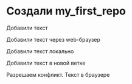 # Создали my_first_repo

Добавили текст

Добавили текст через web-браузер

Добавили текст локально

Добавили текст в новой ветке

Разрешаем конфликт. Текст в браузере
